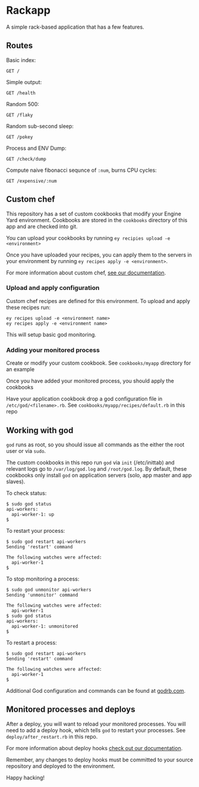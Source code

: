 # Rackapp

A simple rack-based application that has a few features.

## Routes

Basic index:

    GET /

Simple output:

    GET /health

Random 500:

    GET /flaky

Random sub-second sleep:

    GET /pokey

Process and ENV Dump:

    GET /check/dump

Compute naive fibonacci sequnce of `:num`, burns CPU cycles:

    GET /expensive/:num

## Custom chef

This repository has a set of custom cookbooks that modify your Engine Yard environment. Cookbooks are stored in the `cookbooks` directory of this app and are checked into git.

You can upload your cookbooks by running `ey recipies upload -e <environment>`

Once you have uploaded your recipes, you can apply them to the servers in your environment by running `ey recipes apply -e <environment>`.

For more information about custom chef, [see our documentation](https://support.cloud.engineyard.com/entries/21406977-Custom-Chef-Recipes-Examples-Best-Practices).

### Upload and apply configuration

Custom chef recipes are defined for this environment. To upload and apply these recipes run:

    ey recipes upload -e <environment name>
    ey recipes apply -e <environment name>

This will setup basic god monitoring.

### Adding your monitored process

Create or modify your custom cookbook. See `cookbooks/myapp` directory for an example

Once you have added your monitored process, you should apply the cookbooks

Have your application cookbook drop a god configuration file in `/etc/god/<filename>.rb`. See `cookbooks/myapp/recipes/default.rb` in this repo

## Working with god

`god` runs as root, so you should issue all commands as the either the root user or via `sudo`.

The custom cookbooks in this repo run `god` via `init` (/etc/inittab) and relevant logs go to `/var/log/god.log` and `/root/god.log`. By default, these cookbooks only install `god` on application servers (solo, app master and app slaves).

To check status:

    $ sudo god status
    api-workers:
      api-worker-1: up
    $

To restart your process:

    $ sudo god restart api-workers
    Sending 'restart' command

    The following watches were affected:
      api-worker-1
    $

To stop monitoring a process:

    $ sudo god unmonitor api-workers
    Sending 'unmonitor' command

    The following watches were affected:
      api-worker-1
    $ sudo god status
    api-workers:
      api-worker-1: unmonitored
    $

To restart a process:

    $ sudo god restart api-workers
    Sending 'restart' command

    The following watches were affected:
      api-worker-1
    $

Additional God configuration and commands can be found at [godrb.com](http://godrb.com/).

## Monitored processes and deploys

After a deploy, you will want to reload your monitored processes. You will need to add a deploy hook, which tells `god` to restart your processes. See `deploy/after_restart.rb` in this repo.

For more information about deploy hooks [check out our documentation](https://support.cloud.engineyard.com/entries/21016568-Use-Deploy-Hooks).

Remember, any changes to deploy hooks must be committed to your source repository and deployed to the environment.

Happy hacking!
